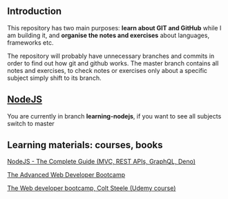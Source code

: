 ## Introduction

This repository has two main purposes: **learn about GIT and GitHub** while I am building it, and **organise the notes and exercises** about languages, frameworks etc.

The repository will probably have unnecessary branches and commits in order to find out how git and github works. The master branch contains all notes and exercises, to check notes or exercises only about a specific subject simply shift to its branch.

## [NodeJS](subjects/nodejs.md)

You are currently in branch **learning-nodejs**, if you want to see all subjects switch to master

## Learning materials: courses, books <!--Future: If a new material is included use the MD template to include it-->

[NodeJS - The Complete Guide (MVC, REST APIs, GraphQL, Deno)](nodejs_the_complete_guide/ntcg.md)

[The Advanced Web Developer Bootcamp](the-advanced-web-developer-bootcamp/tawdb.md)

[The Web developer bootcamp, Colt Steele (Udemy course)](the-web-developer-bootcamp/twdb.md)
